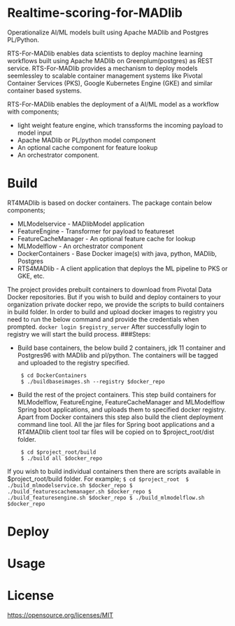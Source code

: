 # Realtime-scoring-for-MADlib
Operationalize AI/ML models built using Apache MADlib and Postgres PL/Python.

RTS-For-MADlib enables data scientists to deploy machine learning workflows built using Apache MADlib on Greenplum(postgres) as REST service. 
RTS-For-MADlib provides a mechanism to deploy models seemlessley to scalable container management systems like Pivotal Container Services (PKS), Google Kubernetes Engine (GKE) and similar container based systems.

RTS-For-MADlib enables the deployment of a AI/ML model as a workflow with components;

- light weight feature engine, which transsforms the incoming payload to model input
- Apache MADlib or PL/python model component
- An optional cache component for feature lookup
- An orchestrator component.

# Build
RT4MADlib is based on docker containers. The package contain below components;
- MLModelservice - MADlibModel application
- FeatureEngine - Transformer for payload to featureset
- FeatureCacheManager - An optional feature cache for lookup 
- MLModelflow - An orchestrator component
- DockerContainers - Base Docker image(s) with java, python, MADlib, Postgres
- RTS4MADlib - A client application that deploys the ML pipeline to PKS or GKE, etc.

The project provides prebuilt containers to download from Pivotal Data Docker repositories. But if you wish to build and deploy containers
to your organization private docker repo, we provide the scripts to build containers in build folder.
In order to build and upload docker images to registry you need to run the below command and provide the credentials when prompted.
 ` docker login $registry_server ` 
After successfully login to registry we will start the build process.
###Steps:

 - Build base containers, the below build 2 containers, jdk 11 container and Postgres96 with MADlib and pl/python. The containers will be tagged and uploaded to the registry specified.
    ```
     $ cd DockerContainers
     $ ./buildbaseimages.sh --registry $docker_repo 
    ``` 

 - Build the rest of the project containers. This step build containers for MLModelflow, FeatureEngine, FeatureCacheManager and MLModelflow      Spring boot applications, and uploads them to specified docker registry. Apart from Docker containers this step also build the client deployment command line tool. All the jar files for Spring boot applications and a RT4MADlib client tool tar files will be copied on to $project_root/dist folder.
   ```
    $ cd $project_root/build 
    $ ./build all $docker_repo 
   ``` 

If you wish to build individual containers then there are scripts available in $project_root/build folder. For example;
    ```
      $ cd $project_root 
      $ ./build_mlmodelservice.sh $docker_repo
      $ ./build_featurescachemanager.sh $docker_repo
      $ ./build_featuresengine.sh $docker_repo
      $ ./build_mlmodelflow.sh $docker_repo 
    ```
# Deploy

# Usage
    
# License

https://opensource.org/licenses/MIT
